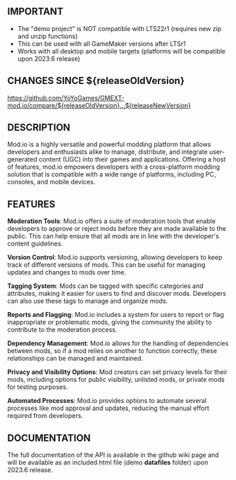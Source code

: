 ## IMPORTANT

- The "demo project" is NOT compatible with LTS22r1 (requires new zip and unzip functions)
- This can be used with all GameMaker versions after LTSr1
- Works with all desktop and mobile targets (platforms will be compatible upon 2023.6 release)

## CHANGES SINCE ${releaseOldVersion}

https://github.com/YoYoGames/GMEXT-mod.io/compare/${releaseOldVersion}...${releaseNewVersion}

## DESCRIPTION

Mod.io is a highly versatile and powerful modding platform that allows developers and enthusiasts alike to manage, distribute, and integrate user-generated content (UGC) into their games and applications. Offering a host of features, mod.io empowers developers with a cross-platform modding solution that is compatible with a wide range of platforms, including PC, consoles, and mobile devices.

## FEATURES 

**Moderation Tools**: Mod.io offers a suite of moderation tools that enable developers to approve or reject mods before they are made available to the public. This can help ensure that all mods are in line with the developer's content guidelines.

**Version Control**: Mod.io supports versioning, allowing developers to keep track of different versions of mods. This can be useful for managing updates and changes to mods over time.

**Tagging System**: Mods can be tagged with specific categories and attributes, making it easier for users to find and discover mods. Developers can also use these tags to manage and organize mods.

**Reports and Flagging**: Mod.io includes a system for users to report or flag inappropriate or problematic mods, giving the community the ability to contribute to the moderation process.

**Dependency Management**: Mod.io allows for the handling of dependencies between mods, so if a mod relies on another to function correctly, these relationships can be managed and maintained.

**Privacy and Visibility Options**: Mod creators can set privacy levels for their mods, including options for public visibility, unlisted mods, or private mods for testing purposes.

**Automated Processes**: Mod.io provides options to automate several processes like mod approval and updates, reducing the manual effort required from developers.

## DOCUMENTATION

The full documentation of the API is available in the github wiki page and will be available as an included html file (demo **datafiles** folder) upon 2023.6 release.
